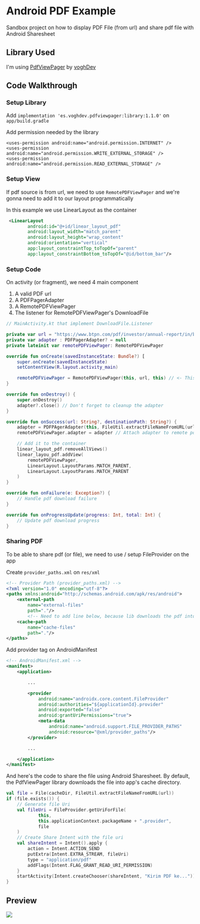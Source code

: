 # Android PDF Example

Sandbox project on how to display PDF File (from url) and share pdf file with Android Sharesheet

## Library Used

I'm using [PdfViewPager](https://github.com/voghDev/PdfViewPager) by [voghDev](https://github.com/voghDev)

## Code Walkthrough

### Setup Library

Add `implementation 'es.voghdev.pdfviewpager:library:1.1.0'` on `app/build.gradle`

Add permission needed by the library
```
<uses-permission android:name="android.permission.INTERNET" />
<uses-permission android:name="android.permission.WRITE_EXTERNAL_STORAGE" />
<uses-permission android:name="android.permission.READ_EXTERNAL_STORAGE" />
```

### Setup View

If pdf source is from url, we need to use `RemotePDFViewPager` and we're gonna need to add it to our layout programmatically

In this example we use LinearLayout as the container

```xml
 <LinearLayout
        android:id="@+id/linear_layout_pdf"
        android:layout_width="match_parent"
        android:layout_height="wrap_content"
        android:orientation="vertical"
        app:layout_constraintTop_toTopOf="parent"
        app:layout_constraintBottom_toTopOf="@id/bottom_bar"/>
```

### Setup Code

On activity (or fragment), we need 4 main component

1. A valid PDF url
2. A PDFPagerAdapter
3. A RemotePDFViewPager
4. The listener for RemotePDFViewPager's DownloadFile

```kotlin
// MainActivity.kt that implement DownloadFile.Listener

private var url = "https://www.btpn.com/pdf/investor/annual-report/in/btpnar2017_ind_r.pdf"
private var adapter : PDFPagerAdapter? = null
private lateinit var remotePDFViewPager: RemotePDFViewPager

override fun onCreate(savedInstanceState: Bundle?) [
    super.onCreate(savedInstanceState)
    setContentView(R.layout.activity_main)

    remotePDFViewPager = RemotePDFViewPager(this, url, this) // <- This will start the download
}

override fun onDestroy() {
    super.onDestroy()
    adapter?.close() // Don't forget to cleanup the adapter
}

override fun onSuccess(url: String?, destinationPath: String?) {
    adapter = PDFPAgerAdapter(this, FileUtil.extractFileNameFromURL(url)) // Setup adapter with the file
    remotePDFViewPager.adapter = adapter // Attach adapter to remote pdf viewpager

    // Add it to the container
    linear_layout_pdf.removeAllViews()
    linear_layou_pdf.addView(
        remotePDFViewPager,
        LinearLayout.LayoutParams.MATCH_PARENT,
        LinearLayout.LayoutParams.MATCH_PARENT
    )
}

override fun onFailure(e: Exception?) {
    // Handle pdf download failure
}

override fun onProgressUpdate(progress: Int, total: Int) {
    // Update pdf download progress
}
```

### Sharing PDF

To be able to share pdf (or file), we need to use / setup FileProvider on the app

Create `provider_paths.xml` on `res/xml`
```xml
<!-- Provider Path (provider_paths.xml) --> 
<?xml version="1.0" encoding="utf-8"?>
<paths xmlns:android="http://schemas.android.com/apk/res/android">
    <external-path
        name="external-files"
        path="."/>
        <!-- Need to add line below, because lib downloads the pdf into cache -->
    <cache-path
        name="cache-files"
        path="."/>
</paths>
```

Add provider tag on AndroidManifest
```xml
<!-- AndroidManifest.xml -->
<manifest>
    <application>

        ...

        <provider
            android:name="androidx.core.content.FileProvider"
            android:authorities="${applicationId}.provider"
            android:exported="false"
            android:grantUriPermissions="true">
            <meta-data
                android:name="android.support.FILE_PROVIDER_PATHS"
                android:resource="@xml/provider_paths"/>
        </provider>

        ...

    </application>
</manifest>
```

And here's the code to share the file using Android Sharesheet. By default, the PdfViewPager library downloads the file into app's cache directory.

```kotlin
val file = File(cacheDir, FileUtil.extractFileNameFromURL(url))
if (file.exists()) {
    // Generate file Uri
    val fileUri = FileProvider.getUriForFile(
            this,
            this.applicationContext.packageName + ".provider",
            file
    )
    // Create Share Intent with the file uri
    val shareIntent = Intent().apply {
        action = Intent.ACTION_SEND
        putExtra(Intent.EXTRA_STREAM, fileUri)
        type = "application/pdf"
        addFlags(Intent.FLAG_GRANT_READ_URI_PERMISSION)
    }
    startActivity(Intent.createChooser(shareIntent, "Kirim PDF ke..."))
}
```

## Preview

![](https://res.cloudinary.com/hyuwah-github-io/image/upload/v1583224491/sandbox-pdf-preview_qr4usx.gif)